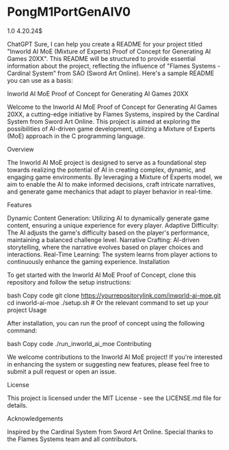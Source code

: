# PongM1PortGenAIV0
1.0 4.20.24$

ChatGPT
Sure, I can help you create a README for your project titled "Inworld AI MoE (Mixture of Experts) Proof of Concept for Generating AI Games 20XX". This README will be structured to provide essential information about the project, reflecting the influence of "Flames Systems - Cardinal System" from SAO (Sword Art Online). Here's a sample README you can use as a basis:

Inworld AI MoE Proof of Concept for Generating AI Games 20XX

Welcome to the Inworld AI MoE Proof of Concept for Generating AI Games 20XX, a cutting-edge initiative by Flames Systems, inspired by the Cardinal System from Sword Art Online. This project is aimed at exploring the possibilities of AI-driven game development, utilizing a Mixture of Experts (MoE) approach in the C programming language.

Overview

The Inworld AI MoE project is designed to serve as a foundational step towards realizing the potential of AI in creating complex, dynamic, and engaging game environments. By leveraging a Mixture of Experts model, we aim to enable the AI to make informed decisions, craft intricate narratives, and generate game mechanics that adapt to player behavior in real-time.

Features

Dynamic Content Generation: Utilizing AI to dynamically generate game content, ensuring a unique experience for every player.
Adaptive Difficulty: The AI adjusts the game's difficulty based on the player's performance, maintaining a balanced challenge level.
Narrative Crafting: AI-driven storytelling, where the narrative evolves based on player choices and interactions.
Real-Time Learning: The system learns from player actions to continuously enhance the gaming experience.
Installation

To get started with the Inworld AI MoE Proof of Concept, clone this repository and follow the setup instructions:

bash
Copy code
git clone https://yourrepositorylink.com/inworld-ai-moe.git
cd inworld-ai-moe
./setup.sh  # Or the relevant command to set up your project
Usage

After installation, you can run the proof of concept using the following command:

bash
Copy code
./run_inworld_ai_moe
Contributing

We welcome contributions to the Inworld AI MoE project! If you're interested in enhancing the system or suggesting new features, please feel free to submit a pull request or open an issue.

License

This project is licensed under the MIT License - see the LICENSE.md file for details.

Acknowledgements

Inspired by the Cardinal System from Sword Art Online.
Special thanks to the Flames Systems team and all contributors.
